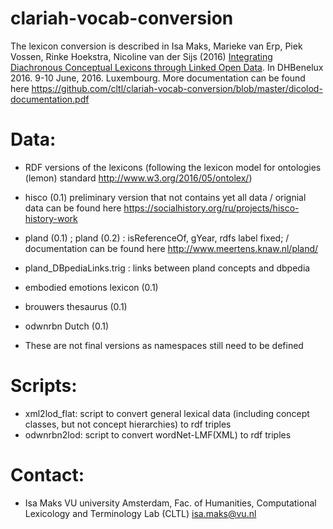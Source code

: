 # clariah-vocab-conversion


The lexicon conversion is described in Isa Maks, Marieke van Erp, Piek Vossen, Rinke Hoekstra, Nicoline van der Sijs (2016) [Integrating Diachronous Conceptual Lexicons through Linked Open Data](http://2016.dhbenelux.org/wp-content/uploads/sites/4/2016/05/79_Maks-etal_FinalAbstract_DHBenelux2016_demo.pdf). In DHBenelux 2016. 9-10 June, 2016. Luxembourg. More documentation can be found here https://github.com/cltl/clariah-vocab-conversion/blob/master/dicolod-documentation.pdf

# Data: 
* RDF versions of the lexicons (following the lexicon model for ontologies (lemon) standard http://www.w3.org/2016/05/ontolex/)
* hisco (0.1) preliminary version that not contains yet all data / orignial data can be found here https://socialhistory.org/ru/projects/hisco-history-work
* pland (0.1) ; pland (0.2) : isReferenceOf, gYear, rdfs label fixed; / documentation can be found here http://www.meertens.knaw.nl/pland/
* pland_DBpediaLinks.trig : links between pland concepts and dbpedia
* embodied emotions lexicon (0.1)
* brouwers thesaurus (0.1) 
* odwnrbn Dutch (0.1)

* These are not final versions as namespaces still need to be defined


# Scripts:
* xml2lod_flat: script to convert general lexical data (including concept classes, but not concept hierarchies) to rdf triples
* odwnrbn2lod: script to convert wordNet-LMF(XML) to rdf triples

# Contact:
* Isa Maks VU university Amsterdam, Fac. of Humanities, Computational Lexicology and Terminology Lab (CLTL)
  isa.maks@vu.nl


